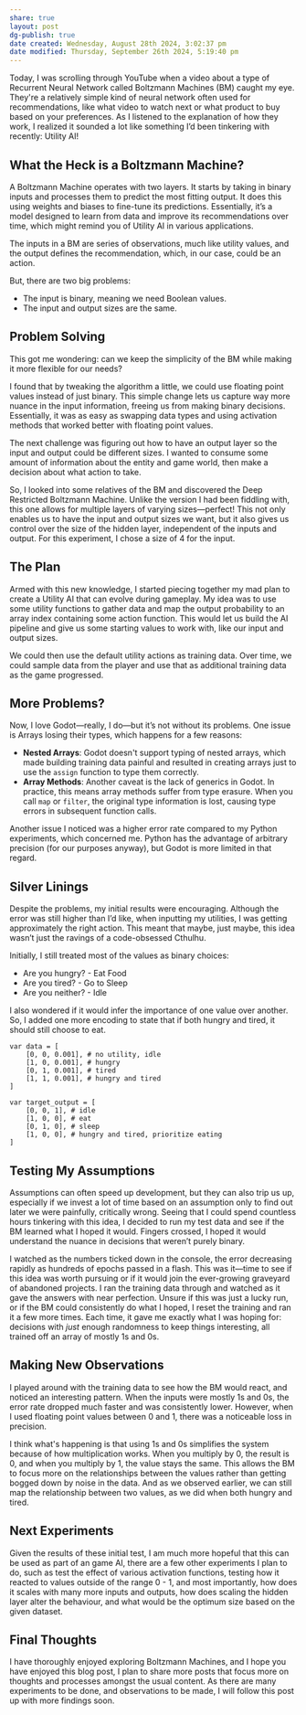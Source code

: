 ```yaml
---
share: true
layout: post
dg-publish: true
date created: Wednesday, August 28th 2024, 3:02:37 pm
date modified: Thursday, September 26th 2024, 5:19:40 pm
---
```


Today, I was scrolling through YouTube when a video about a type of Recurrent Neural Network called Boltzmann Machines (BM) caught my eye. They're a relatively simple kind of neural network often used for recommendations, like what video to watch next or what product to buy based on your preferences. As I listened to the explanation of how they work, I realized it sounded a lot like something I’d been tinkering with recently: Utility AI!

## What the Heck is a Boltzmann Machine?

A Boltzmann Machine operates with two layers. It starts by taking in binary inputs and processes them to predict the most fitting output. It does this using weights and biases to fine-tune its predictions. Essentially, it’s a model designed to learn from data and improve its recommendations over time, which might remind you of Utility AI in various applications.

The inputs in a BM are series of observations, much like utility values, and the output defines the recommendation, which, in our case, could be an action.

But, there are two big problems:

- The input is binary, meaning we need Boolean values.
- The input and output sizes are the same.

## Problem Solving

This got me wondering: can we keep the simplicity of the BM while making it more flexible for our needs?

I found that by tweaking the algorithm a little, we could use floating point values instead of just binary. This simple change lets us capture way more nuance in the input information, freeing us from making binary decisions. Essentially, it was as easy as swapping data types and using activation methods that worked better with floating point values.

The next challenge was figuring out how to have an output layer so the input and output could be different sizes. I wanted to consume some amount of information about the entity and game world, then make a decision about what action to take.

So, I looked into some relatives of the BM and discovered the Deep Restricted Boltzmann Machine. Unlike the version I had been fiddling with, this one allows for multiple layers of varying sizes—perfect! This not only enables us to have the input and output sizes we want, but it also gives us control over the size of the hidden layer, independent of the inputs and output. For this experiment, I chose a size of 4 for the input.

## The Plan

Armed with this new knowledge, I started piecing together my mad plan to create a Utility AI that can evolve during gameplay. My idea was to use some utility functions to gather data and map the output probability to an array index containing some action function. This would let us build the AI pipeline and give us some starting values to work with, like our input and output sizes.

We could then use the default utility actions as training data. Over time, we could sample data from the player and use that as additional training data as the game progressed.

## More Problems?

Now, I love Godot—really, I do—but it’s not without its problems. One issue is Arrays losing their types, which happens for a few reasons:

- **Nested Arrays**: Godot doesn't support typing of nested arrays, which made building training data painful and resulted in creating arrays just to use the `assign` function to type them correctly.
- **Array Methods**: Another caveat is the lack of generics in Godot. In practice, this means array methods suffer from type erasure. When you call `map` or `filter`, the original type information is lost, causing type errors in subsequent function calls.

Another issue I noticed was a higher error rate compared to my Python experiments, which concerned me. Python has the advantage of arbitrary precision (for our purposes anyway), but Godot is more limited in that regard.

## Silver Linings

Despite the problems, my initial results were encouraging. Although the error was still higher than I’d like, when inputting my utilities, I was getting approximately the right action. This meant that maybe, just maybe, this idea wasn’t just the ravings of a code-obsessed Cthulhu.

Initially, I still treated most of the values as binary choices:

- Are you hungry? - Eat Food
- Are you tired? - Go to Sleep
- Are you neither? - Idle

I also wondered if it would infer the importance of one value over another. So, I added one more encoding to state that if both hungry and tired, it should still choose to eat.

```gdscript
var data = [
    [0, 0, 0.001], # no utility, idle
    [1, 0, 0.001], # hungry
    [0, 1, 0.001], # tired
    [1, 1, 0.001], # hungry and tired
]

var target_output = [
    [0, 0, 1], # idle
    [1, 0, 0], # eat
    [0, 1, 0], # sleep
    [1, 0, 0], # hungry and tired, prioritize eating
]
```

## Testing My Assumptions

Assumptions can often speed up development, but they can also trip us up, especially if we invest a lot of time based on an assumption only to find out later we were painfully, critically wrong. Seeing that I could spend countless hours tinkering with this idea, I decided to run my test data and see if the BM learned what I hoped it would. Fingers crossed, I hoped it would understand the nuance in decisions that weren’t purely binary.

I watched as the numbers ticked down in the console, the error decreasing rapidly as hundreds of epochs passed in a flash. This was it—time to see if this idea was worth pursuing or if it would join the ever-growing graveyard of abandoned projects. I ran the training data through and watched as it gave the answers with near perfection. Unsure if this was just a lucky run, or if the BM could consistently do what I hoped, I reset the training and ran it a few more times. Each time, it gave me exactly what I was hoping for: decisions with *just* enough randomness to keep things interesting, all trained off an array of mostly 1s and 0s.

## Making New Observations

I played around with the training data to see how the BM would react, and noticed an interesting pattern. When the inputs were mostly 1s and 0s, the error rate dropped much faster and was consistently lower. However, when I used floating point values between 0 and 1, there was a noticeable loss in precision.

I think what's happening is that using 1s and 0s simplifies the system because of how multiplication works. When you multiply by 0, the result is 0, and when you multiply by 1, the value stays the same. This allows the BM to focus more on the relationships between the values rather than getting bogged down by noise in the data. And as we observed earlier, we can still map the relationship between two values, as we did when both hungry and tired.

## Next Experiments

Given the results of these initial test, I am much more hopeful that this can be used as part of an game AI, there are a few other experiments I plan to do, such as test the effect of various activation functions, testing how it reacted to values outside of the range 0 - 1, and most importantly, how does it scales with many more inputs and outputs, how does scaling the hidden layer alter the behaviour, and what would be the optimum size based on the given dataset.

## Final Thoughts

I have thoroughly enjoyed exploring Boltzmann Machines, and I hope you have enjoyed this blog post, I plan to share more posts that focus more on thoughts and processes amongst the usual content. As there are many experiments to be done, and observations to be made, I will follow this post up with more findings soon.
